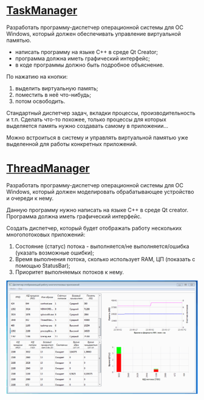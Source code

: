 # [TaskManager](TaskManager/)

Разработать программу-диспетчер операционной системы для ОС Windows,
который должен обеспечивать управление виртуальной памятью.

* написать программу на языке С++ в среде Qt Creator;
* программа должна иметь графический интерфейс;
* в коде программы должно быть подробное объяснение.

По нажатию на кнопки:

1. выделить виртуальную память;
2. поместить в неё что-нибудь;
3. потом освободить.

Стандартный диспетчер задач, вкладки процессы, производительность и т.п.
Сделать что-то похожее, только процессы для которых выделяется память нужно создавать самому в приложении...

Можно встроиться в систему и управлять виртуальной памятью уже выделенной для работы конкретных приложений.

# [ThreadManager](ThreadManager/)

Разработать программу-диспетчер операционной системы для ОС Windows, 
который должен моделировать обрабатывающее устройство и очереди к нему.

Данную программу нужно написать на языке С++ в среде Qt creator. 
Программа должна иметь графический интерфейс. 

Создать диспетчер, который будет отображать работу нескольких многопотоковых приложений:

1. Состояние (статус) потока - выполняется/не выполняется/ошибка (указать возможные ошибки);
2. Время выполнения потока, сколько использует RAМ, ЦП (показать с помощью StatusBar);
3. Приоритет выполняемых потоков к нему.

![GIF](ThreadManager-demo.gif)

